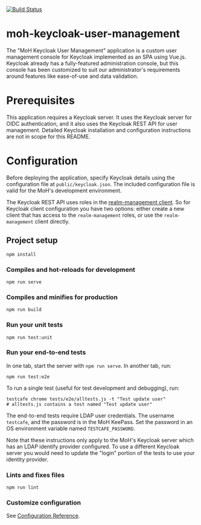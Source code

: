 [![Build Status](https://travis-ci.org/bcgov/moh-keycloak-user-management.svg?branch=master)](https://travis-ci.org/bcgov/moh-keycloak-user-management)

# moh-keycloak-user-management

The "MoH Keycloak User Management" application is a custom user management console for Keycloak implemented as an SPA using Vue.js. Keycloak already has a fully-featured administration console, but this console has been customized to suit our administrator's requirements around features like ease-of-use and data validation.

# Prerequisites

This application requires a Keycloak server. It uses the Keycloak server for OIDC authentication, and it also uses the Keycloak REST API for user management. Detailed Keycloak installation and configuration instructions are not in scope for this README.

# Configuration

 Before deploying the application, specify Keycloak details using the configuration file at `public/keycloak.json`. The included configuration file is valid for the MoH's development environment.

The Keycloak REST API uses roles in the [realm-management client](https://www.keycloak.org/docs/latest/server_admin/#_per_realm_admin_permissions). So for Keycloak client configuration you have two options: either create a new client that has access to the `realm-management` roles, or use the `realm-management` client directly.


## Project setup

```
npm install
```

### Compiles and hot-reloads for development
```
npm run serve
```

### Compiles and minifies for production
```
npm run build
```

### Run your unit tests
```
npm run test:unit
```

### Run your end-to-end tests

In one tab, start the server with `npm run serve`. In another tab, run:

```
npm run test:e2e
```

To run a single test (useful for test development and debugging), run:

```
testcafe chrome tests/e2e/alltests.js -t "Test update user"
# alltests.js contains a test named "Test update user"
```


The end-to-end tests require LDAP user credentials. The username `testcafe`, and the password is in the MoH KeePass. Set the password in an OS environment variable named `TESTCAFE_PASSWORD`. 

Note that these instructions only apply to the MoH's Keycloak server which has an LDAP identify provider configured. To use a different Keycloak server you would need to update the "login" portion of the tests to use your identity provider.

### Lints and fixes files
```
npm run lint
```

### Customize configuration
See [Configuration Reference](https://cli.vuejs.org/config/).
